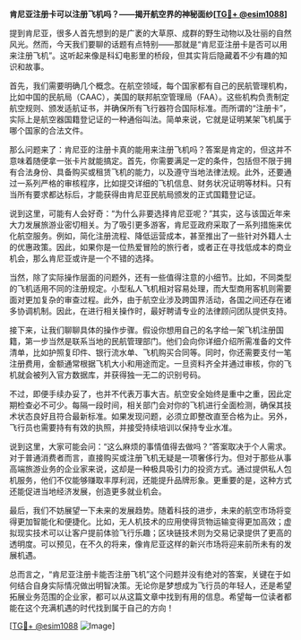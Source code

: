 **肯尼亚注册卡可以注册飞机吗？——揭开航空界的神秘面纱[[TG💪+ @esim1088](https://t.me/s/esim1088)]**

提到肯尼亚，很多人首先想到的是广袤的大草原、成群的野生动物以及壮丽的自然风光。然而，今天我们要聊的话题有点特别——那就是“肯尼亚注册卡是否可以用来注册飞机”。这听起来像是科幻电影里的桥段，但其实背后隐藏着不少有趣的知识和故事。

首先，我们需要明确几个概念。在航空领域，每个国家都有自己的民航管理机构，比如中国的民航局（CAAC），美国的联邦航空管理局（FAA）。这些机构负责制定航空规则、颁发适航证书，并确保所有飞行器符合国际标准。而所谓的“注册卡”，实际上是航空器国籍登记证的一种通俗叫法。简单来说，它就是证明某架飞机属于哪个国家的合法文件。

那么问题来了：肯尼亚的注册卡真的能用来注册飞机吗？答案是肯定的，但这并不意味着随便拿一张卡片就能搞定。首先，你需要满足一定的条件，包括但不限于拥有合法身份、具备购买或租赁飞机的能力，以及遵守当地法律法规。此外，还要通过一系列严格的审核程序，比如提交详细的飞机信息、财务状况证明等材料。只有当所有要求都达标后，才能获得由肯尼亚民航局颁发的正式国籍登记证。

说到这里，可能有人会好奇：“为什么非要选择肯尼亚呢？”其实，这与该国近年来大力发展旅游业密切相关。为了吸引更多游客，肯尼亚政府采取了一系列措施来优化航空服务。例如，简化注册流程、降低运营成本，甚至推出了一些针对外籍人士的优惠政策。因此，如果你是一位热爱冒险的旅行者，或者正在寻找低成本的商业机会，那么肯尼亚或许是一个不错的选择。

当然，除了实际操作层面的问题外，还有一些值得注意的小细节。比如，不同类型的飞机适用不同的注册规定。小型私人飞机相对容易处理，而大型商用客机则需要面对更加复杂的审查过程。此外，由于航空业涉及跨国界活动，各国之间还存在诸多协调机制。因此，在进行相关操作时，最好聘请专业的法律顾问团队提供支持。

接下来，让我们聊聊具体的操作步骤。假设你想用自己的名字给一架飞机注册国籍，第一步当然是联系当地的民航管理部门。他们会向你详细介绍所需准备的文件清单，比如护照复印件、银行流水单、飞机购买合同等。同时，你还需要支付一笔注册费用，金额通常根据飞机大小和用途而定。一旦资料齐全并通过审核，你的飞机就会被列入官方数据库，并获得独一无二的识别号码。

不过，即便手续办妥了，也并不代表万事大吉。航空安全始终是重中之重，因此定期检查必不可少。每隔一段时间，相关部门会对你的飞机进行全面检测，确保其技术状态良好且符合最新标准。如果发现问题，必须立即整改直至合格为止。另外，飞行员也需要持有有效的执照，并接受持续培训以保持专业水准。

说到这里，大家可能会问：“这么麻烦的事情值得去做吗？”答案取决于个人需求。对于普通消费者而言，直接购买或注册飞机无疑是一项奢侈行为。但对于那些从事高端旅游业务的企业家来说，这却是一种极具吸引力的投资方式。通过提供私人包机服务，他们不仅能够赚取丰厚利润，还能提升品牌形象。更重要的是，这种方式还能促进当地经济发展，创造更多就业机会。

最后，我们不妨展望一下未来的发展趋势。随着科技的进步，未来的航空市场将变得更加智能化和便捷化。比如，无人机技术的应用使得货物运输变得更加高效；虚拟现实技术可以让客户提前体验飞行乐趣；区块链技术则为交易记录提供了更高的透明度。可以预见，在不久的将来，像肯尼亚这样的新兴市场将迎来前所未有的发展机遇。

总而言之，“肯尼亚注册卡能否注册飞机”这个问题并没有绝对的答案，关键在于如何结合自身实际情况做出明智决策。无论你是梦想成为飞行员的年轻人，还是希望拓展业务范围的企业家，都可以从这篇文章中找到有用的信息。希望每一位读者都能在这个充满机遇的时代找到属于自己的方向！

[[TG💪+ @esim1088](https://t.me/s/esim1088) ![Image](https://i.postimg.cc/4NQfJmqS/Snipaste-2025-05-13-00-14-12.png)]